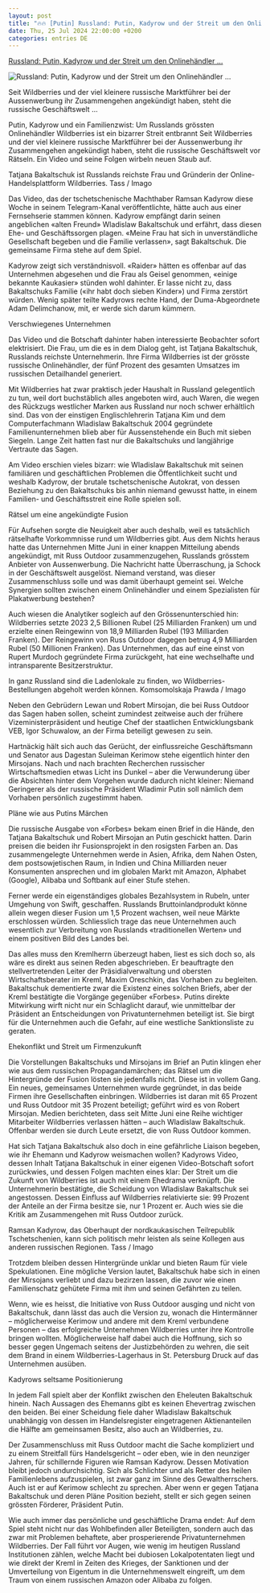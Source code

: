 ```yaml
---
layout: post
title: "🔥🔥 [Putin] Russland: Putin, Kadyrow und der Streit um den Onlinehändler ..."
date: Thu, 25 Jul 2024 22:00:00 +0200
categories: entries DE
---
```

[Russland: Putin, Kadyrow und der Streit um den Onlinehändler ...](https://www.nzz.ch/wirtschaft/russland-putin-kadyrow-und-der-streit-um-den-onlinehaendler-wildberries-ld.1841125)

![Russland: Putin, Kadyrow und der Streit um den Onlinehändler ...](https://img.nzz.ch/2024/07/26/37a33d76-ff2b-44b3-b672-781c4afc7ce8.jpeg?width=1000&height=562&fit=bounds&quality=75&auto=webp&crop=1000,562,x0,y26&wmark=nzz)

Seit Wildberries und der viel kleinere russische Marktführer bei der Aussenwerbung ihr Zusammengehen angekündigt haben, steht die russische Geschäftswelt ...

Putin, Kadyrow und ein Familienzwist: Um Russlands grössten Onlinehändler Wildberries ist ein bizarrer Streit entbrannt Seit Wildberries und der viel kleinere russische Marktführer bei der Aussenwerbung ihr Zusammengehen angekündigt haben, steht die russische Geschäftswelt vor Rätseln. Ein Video und seine Folgen wirbeln neuen Staub auf.

Tatjana Bakaltschuk ist Russlands reichste Frau und Gründerin der Online-Handelsplattform Wildberries. Tass / Imago

Das Video, das der tschetschenische Machthaber Ramsan Kadyrow diese Woche in seinem Telegram-Kanal veröffentlichte, hätte auch aus einer Fernsehserie stammen können. Kadyrow empfängt darin seinen angeblichen «alten Freund» Wladislaw Bakaltschuk und erfährt, dass diesen Ehe- und Geschäftssorgen plagen. «Meine Frau hat sich in unverständliche Gesellschaft begeben und die Familie verlassen», sagt Bakaltschuk. Die gemeinsame Firma stehe auf dem Spiel.

Kadyrow zeigt sich verständnisvoll. «Raider» hätten es offenbar auf das Unternehmen abgesehen und die Frau als Geisel genommen, «einige bekannte Kaukasier» stünden wohl dahinter. Er lasse nicht zu, dass Bakaltschuks Familie («ihr habt doch sieben Kinder») und Firma zerstört würden. Wenig später teilte Kadyrows rechte Hand, der Duma-Abgeordnete Adam Delimchanow, mit, er werde sich darum kümmern.

Verschwiegenes Unternehmen

Das Video und die Botschaft dahinter haben interessierte Beobachter sofort elektrisiert. Die Frau, um die es in dem Dialog geht, ist Tatjana Bakaltschuk, Russlands reichste Unternehmerin. Ihre Firma Wildberries ist der grösste russische Onlinehändler, der fünf Prozent des gesamten Umsatzes im russischen Detailhandel generiert.

Mit Wildberries hat zwar praktisch jeder Haushalt in Russland gelegentlich zu tun, weil dort buchstäblich alles angeboten wird, auch Waren, die wegen des Rückzugs westlicher Marken aus Russland nur noch schwer erhältlich sind. Das von der einstigen Englischlehrerin Tatjana Kim und dem Computerfachmann Wladislaw Bakaltschuk 2004 gegründete Familienunternehmen blieb aber für Aussenstehende ein Buch mit sieben Siegeln. Lange Zeit hatten fast nur die Bakaltschuks und langjährige Vertraute das Sagen.

Am Video erschien vieles bizarr: wie Wladislaw Bakaltschuk mit seinen familiären und geschäftlichen Problemen die Öffentlichkeit sucht und weshalb Kadyrow, der brutale tschetschenische Autokrat, von dessen Beziehung zu den Bakaltschuks bis anhin niemand gewusst hatte, in einem Familien- und Geschäftsstreit eine Rolle spielen soll.

Rätsel um eine angekündigte Fusion

Für Aufsehen sorgte die Neuigkeit aber auch deshalb, weil es tatsächlich rätselhafte Vorkommnisse rund um Wildberries gibt. Aus dem Nichts heraus hatte das Unternehmen Mitte Juni in einer knappen Mitteilung abends angekündigt, mit Russ Outdoor zusammenzugehen, Russlands grösstem Anbieter von Aussenwerbung. Die Nachricht hatte Überraschung, ja Schock in der Geschäftswelt ausgelöst. Niemand verstand, was dieser Zusammenschluss solle und was damit überhaupt gemeint sei. Welche Synergien sollten zwischen einem Onlinehändler und einem Spezialisten für Plakatwerbung bestehen?

Auch wiesen die Analytiker sogleich auf den Grössenunterschied hin: Wildberries setzte 2023 2,5 Billionen Rubel (25 Milliarden Franken) um und erzielte einen Reingewinn von 18,9 Milliarden Rubel (193 Milliarden Franken). Der Reingewinn von Russ Outdoor dagegen betrug 4,9 Milliarden Rubel (50 Millionen Franken). Das Unternehmen, das auf eine einst von Rupert Murdoch gegründete Firma zurückgeht, hat eine wechselhafte und intransparente Besitzerstruktur.

In ganz Russland sind die Ladenlokale zu finden, wo Wildberries-Bestellungen abgeholt werden können. Komsomolskaja Prawda / Imago

Neben den Gebrüdern Lewan und Robert Mirsojan, die bei Russ Outdoor das Sagen haben sollen, scheint zumindest zeitweise auch der frühere Vizeministerpräsident und heutige Chef der staatlichen Entwicklungsbank VEB, Igor Schuwalow, an der Firma beteiligt gewesen zu sein.

Hartnäckig hält sich auch das Gerücht, der einflussreiche Geschäftsmann und Senator aus Dagestan Suleiman Kerimow stehe eigentlich hinter den Mirsojans. Nach und nach brachten Recherchen russischer Wirtschaftsmedien etwas Licht ins Dunkel – aber die Verwunderung über die Absichten hinter dem Vorgehen wurde dadurch nicht kleiner: Niemand Geringerer als der russische Präsident Wladimir Putin soll nämlich dem Vorhaben persönlich zugestimmt haben.

Pläne wie aus Putins Märchen

Die russische Ausgabe von «Forbes» bekam einen Brief in die Hände, den Tatjana Bakaltschuk und Robert Mirsojan an Putin geschickt hatten. Darin preisen die beiden ihr Fusionsprojekt in den rosigsten Farben an. Das zusammengelegte Unternehmen werde in Asien, Afrika, dem Nahen Osten, dem postsowjetischen Raum, in Indien und China Milliarden neuer Konsumenten ansprechen und im globalen Markt mit Amazon, Alphabet (Google), Alibaba und Softbank auf einer Stufe stehen.

Ferner werde ein eigenständiges globales Bezahlsystem in Rubeln, unter Umgehung von Swift, geschaffen. Russlands Bruttoinlandprodukt könne allein wegen dieser Fusion um 1,5 Prozent wachsen, weil neue Märkte erschlossen würden. Schliesslich trage das neue Unternehmen auch wesentlich zur Verbreitung von Russlands «traditionellen Werten» und einem positiven Bild des Landes bei.

Das alles muss den Kremlherrn überzeugt haben, liest es sich doch so, als wäre es direkt aus seinen Reden abgeschrieben. Er beauftragte den stellvertretenden Leiter der Präsidialverwaltung und obersten Wirtschaftsberater im Kreml, Maxim Oreschkin, das Vorhaben zu begleiten. Bakaltschuk dementierte zwar die Existenz eines solchen Briefs, aber der Kreml bestätigte die Vorgänge gegenüber «Forbes». Putins direkte Mitwirkung wirft nicht nur ein Schlaglicht darauf, wie unmittelbar der Präsident an Entscheidungen von Privatunternehmen beteiligt ist. Sie birgt für die Unternehmen auch die Gefahr, auf eine westliche Sanktionsliste zu geraten.

Ehekonflikt und Streit um Firmenzukunft

Die Vorstellungen Bakaltschuks und Mirsojans im Brief an Putin klingen eher wie aus dem russischen Propagandamärchen; das Rätsel um die Hintergründe der Fusion lösten sie jedenfalls nicht. Diese ist in vollem Gang. Ein neues, gemeinsames Unternehmen wurde gegründet, in das beide Firmen ihre Gesellschaften einbringen. Wildberries ist daran mit 65 Prozent und Russ Outdoor mit 35 Prozent beteiligt; geführt wird es von Robert Mirsojan. Medien berichteten, dass seit Mitte Juni eine Reihe wichtiger Mitarbeiter Wildberries verlassen hätten – auch Wladislaw Bakaltschuk. Offenbar werden sie durch Leute ersetzt, die von Russ Outdoor kommen.

Hat sich Tatjana Bakaltschuk also doch in eine gefährliche Liaison begeben, wie ihr Ehemann und Kadyrow weismachen wollen? Kadyrows Video, dessen Inhalt Tatjana Bakaltschuk in einer eigenen Video-Botschaft sofort zurückwies, und dessen Folgen machten eines klar: Der Streit um die Zukunft von Wildberries ist auch mit einem Ehedrama verknüpft. Die Unternehmerin bestätigte, die Scheidung von Wladislaw Bakaltschuk sei angestossen. Dessen Einfluss auf Wildberries relativierte sie: 99 Prozent der Anteile an der Firma besitze sie, nur 1 Prozent er. Auch wies sie die Kritik am Zusammengehen mit Russ Outdoor zurück.

Ramsan Kadyrow, das Oberhaupt der nordkaukasischen Teilrepublik Tschetschenien, kann sich politisch mehr leisten als seine Kollegen aus anderen russischen Regionen. Tass / Imago

Trotzdem bleiben dessen Hintergründe unklar und bieten Raum für viele Spekulationen. Eine mögliche Version lautet, Bakaltschuk habe sich in einen der Mirsojans verliebt und dazu bezirzen lassen, die zuvor wie einen Familienschatz gehütete Firma mit ihm und seinen Gefährten zu teilen.

Wenn, wie es heisst, die Initiative von Russ Outdoor ausging und nicht von Bakaltschuk, dann lässt das auch die Version zu, wonach die Hintermänner – möglicherweise Kerimow und andere mit dem Kreml verbundene Personen – das erfolgreiche Unternehmen Wildberries unter ihre Kontrolle bringen wollten. Möglicherweise half dabei auch die Hoffnung, sich so besser gegen Ungemach seitens der Justizbehörden zu wehren, die seit dem Brand in einem Wildberries-Lagerhaus in St. Petersburg Druck auf das Unternehmen ausüben.

Kadyrows seltsame Positionierung

In jedem Fall spielt aber der Konflikt zwischen den Eheleuten Bakaltschuk hinein. Nach Aussagen des Ehemanns gibt es keinen Ehevertrag zwischen den beiden. Bei einer Scheidung fiele daher Wladislaw Bakaltschuk unabhängig von dessen im Handelsregister eingetragenen Aktienanteilen die Hälfte am gemeinsamen Besitz, also auch an Wildberries, zu.

Der Zusammenschluss mit Russ Outdoor macht die Sache kompliziert und zu einem Streitfall fürs Handelsgericht – oder eben, wie in den neunziger Jahren, für schillernde Figuren wie Ramsan Kadyrow. Dessen Motivation bleibt jedoch undurchsichtig. Sich als Schlichter und als Retter des heilen Familienlebens aufzuspielen, ist zwar ganz im Sinne des Gewaltherrschers. Auch ist er auf Kerimow schlecht zu sprechen. Aber wenn er gegen Tatjana Bakaltschuk und deren Pläne Position bezieht, stellt er sich gegen seinen grössten Förderer, Präsident Putin.

Wie auch immer das persönliche und geschäftliche Drama endet: Auf dem Spiel steht nicht nur das Wohlbefinden aller Beteiligten, sondern auch das zwar mit Problemen behaftete, aber prosperierende Privatunternehmen Wildberries. Der Fall führt vor Augen, wie wenig im heutigen Russland Institutionen zählen, welche Macht bei dubiosen Lokalpotentaten liegt und wie direkt der Kreml in Zeiten des Krieges, der Sanktionen und der Umverteilung von Eigentum in die Unternehmenswelt eingreift, um dem Traum von einem russischen Amazon oder Alibaba zu folgen.

